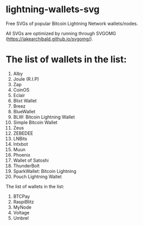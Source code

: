 # lightning-wallets-svg
Free SVGs of popular Bitcoin Lightning Network wallets/nodes.

All SVGs are optimized by running through SVGOMG (https://jakearchibald.github.io/svgomg/).

# The list of wallets in the list:
1. Alby
2. Joule (R.I.P)
3. Zap
4. CoinOS
5. Eclair
6. Blixt Wallet
7. Breez
8. BlueWallet
9. BLW: Bitcoin Lightning Wallet
10. Simple Bitcoin Wallet
11. Zeus
12. ZEBEDEE
13. LNBits
14. lntxbot
15. Muun
16. Phoenix
17. Wallet of Satoshi
18. ThunderBolt
19. SparkWallet: Bitcoin Lightning
20. Pouch Lightning Wallet

The list of wallets in the list:
1. BTCPay
2. RaspiBlitz
3. MyNode
4. Voltage
5. Umbrel
